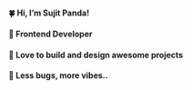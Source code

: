  #### 🍀 Hi, I’m Sujit Panda!
 #### 🌱 Frontend Developer
 #### 🐢 Love to build and design awesome projects
 #### 🤍 Less bugs, more vibes..





